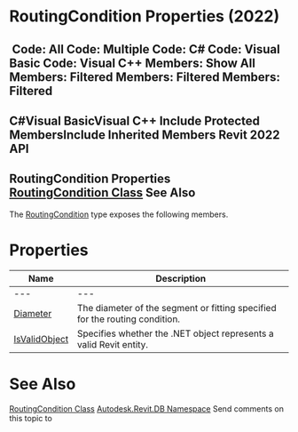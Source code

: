# RoutingCondition Properties (2022)

﻿
 Code: All Code: Multiple Code: C# Code: Visual Basic Code: Visual C++  Members: Show All Members: Filtered Members: Filtered Members: Filtered   
---  
C#Visual BasicVisual C++
Include Protected MembersInclude Inherited Members
Revit 2022 API  
---  
RoutingCondition Properties  
[RoutingCondition Class](6be26c12-2586-0898-e080-6e5c9018bfcd.md "RoutingCondition Class") See Also  
---  
The [RoutingCondition](6be26c12-2586-0898-e080-6e5c9018bfcd.md "RoutingCondition Class") type exposes the following members.
# Properties
| Name | Description |
| --- | --- |
| --- | --- | --- |
| [Diameter](374b49ea-12df-47a2-fa69-761a01b42263.md "Diameter Property") | The diameter of the segment or fitting specified for the routing condition. |
| [IsValidObject](f831ddb6-274b-771f-68c8-7d509ba04d02.md "IsValidObject Property") | Specifies whether the .NET object represents a valid Revit entity. |

# See Also
[RoutingCondition Class](6be26c12-2586-0898-e080-6e5c9018bfcd.md "RoutingCondition Class")
[Autodesk.Revit.DB Namespace](87546ba7-461b-c646-cbb1-2cb8f5bff8b2.md "Autodesk.Revit.DB Namespace")
Send comments on this topic to 